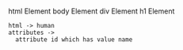 <html>
  <body>
    <div id="name" class="=" style=""></div>
    <h1></h1>
  </body>
</html>

html Element
  body Element
    div Element
    h1 Element

  

    html -> human
    attributes -> 
      attribute id which has value name
